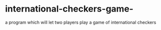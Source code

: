 # international-checkers-game-
a program which will let two players play a game of international checkers
